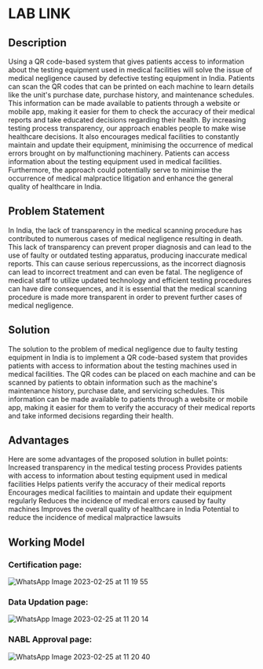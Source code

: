 # LAB LINK

## Description
Using a QR code-based system that gives patients access to information about the testing equipment used in medical facilities will solve the issue of medical negligence caused by defective testing equipment in India. 
Patients can scan the QR codes that can be printed on each machine to learn details like the unit's purchase date, purchase history, and maintenance schedules.
This information can be made available to patients through a website or mobile app, making it easier for them to check the accuracy of their medical reports and take educated decisions regarding their health.
By increasing testing process transparency, our approach enables people to make wise healthcare decisions.
It also encourages medical facilities to constantly maintain and update their equipment, minimising the occurrence of medical errors brought on by malfunctioning machinery. 
Patients can access information about the testing equipment used in medical facilities. 
Furthermore, the approach could potentially serve to minimise the occurrence of medical malpractice litigation and enhance the general quality of healthcare in India.

## Problem Statement
In India, the lack of transparency in the medical scanning procedure has contributed to numerous cases of medical negligence resulting in death. This lack of transparency can prevent proper diagnosis and can lead to the use of faulty or outdated testing apparatus, producing inaccurate medical reports. This can cause serious repercussions, as the incorrect diagnosis can lead to incorrect treatment and can even be fatal. The negligence of medical staff to utilize updated technology and efficient testing procedures can have dire consequences, and it is essential that the medical scanning procedure is made more transparent in order to prevent further cases of medical negligence.

## Solution
The solution to the problem of medical negligence due to faulty testing equipment in India is to implement a QR code-based system that provides patients with access to information about the testing machines used in medical facilities. 
The QR codes can be placed on each machine and can be scanned by patients to obtain information such as the machine's maintenance history, purchase date, and servicing schedules. 
This information can be made available to patients through a website or mobile app, making it easier for them to verify the accuracy of their medical reports and take informed decisions regarding their health.

## Advantages
Here are some advantages of the proposed solution in bullet points:
Increased transparency in the medical testing process
Provides patients with access to information about testing equipment used in medical facilities
Helps patients verify the accuracy of their medical reports
Encourages medical facilities to maintain and update their equipment regularly
Reduces the incidence of medical errors caused by faulty machines
Improves the overall quality of healthcare in India
Potential to reduce the incidence of medical malpractice lawsuits

## Working Model
### Certification page:
![WhatsApp Image 2023-02-25 at 11 19 55](https://user-images.githubusercontent.com/95167315/221341785-73580da9-0c8e-419f-a8c2-b7bed5f45f52.jpg)
### Data Updation page:
![WhatsApp Image 2023-02-25 at 11 20 14](https://user-images.githubusercontent.com/95167315/221341808-94ab101e-a8a8-452a-bb65-39d7aaa425d7.jpg)
### NABL Approval page:
![WhatsApp Image 2023-02-25 at 11 20 40](https://user-images.githubusercontent.com/95167315/221341814-ee2a4a18-c593-4c9d-8fb1-77221cf5aad1.jpg)
